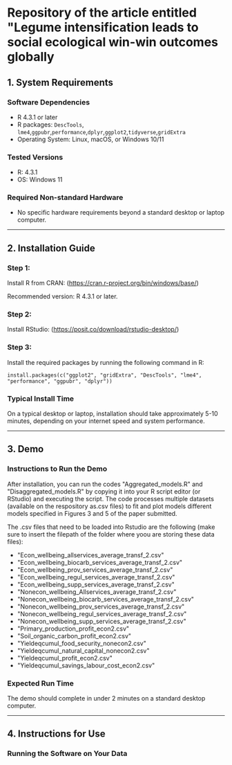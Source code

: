 # Repository of the article entitled "Legume intensification leads to social ecological win-win outcomes globally

## 1. System Requirements

### Software Dependencies
- R 4.3.1 or later
- R packages: `DescTools`, `lme4`,`ggpubr`,`performance`,`dplyr`,`ggplot2`,`tidyverse`,`gridExtra`
- Operating System: Linux, macOS, or Windows 10/11

### Tested Versions
- R: 4.3.1
- OS: Windows 11

### Required Non-standard Hardware
- No specific hardware requirements beyond a standard desktop or laptop computer.

---

## 2. Installation Guide

### Step 1: 
Install R from CRAN: (https://cran.r-project.org/bin/windows/base/)

Recommended version: R 4.3.1 or later.

### Step 2: 
Install RStudio: (https://posit.co/download/rstudio-desktop/)

### Step 3:
Install the required packages by running the following command in R:

```
install.packages(c("ggplot2", "gridExtra", "DescTools", "lme4", "performance", "ggpubr", "dplyr"))
```

### Typical Install Time
On a typical desktop or laptop, installation should take approximately 5-10 minutes, depending on your internet speed and system performance.


---

## 3. Demo

### Instructions to Run the Demo

After installation, you can run the codes "Aggregated_models.R" and "Disaggregated_models.R" by copying it into your R script editor (or RStudio) and executing the script. The code processes multiple datasets (available on the respository as.csv files) to fit and plot models different models specified in Figures 3 and 5 of the paper submitted.

The .csv files that need to be loaded into Rstudio are the following (make sure to insert the filepath of the folder where yoou are storing these data files):

- "Econ_wellbeing_allservices_average_transf_2.csv"         
- "Econ_wellbeing_biocarb_services_average_transf_2.csv"   
- "Econ_wellbeing_prov_services_average_transf_2.csv"
- "Econ_wellbeing_regul_services_average_transf_2.csv"     
- "Econ_wellbeing_supp_services_average_transf_2.csv"
- "Nonecon_wellbeing_Allservices_average_transf_2.csv"     
- "Nonecon_wellbeing_biocarb_services_average_transf_2.csv"
- "Nonecon_wellbeing_prov_services_average_transf_2.csv"   
- "Nonecon_wellbeing_regul_services_average_transf_2.csv"
- "Nonecon_wellbeing_supp_services_average_transf_2.csv"   
- "Primary_production_profit_econ2.csv"
- "Soil_organic_carbon_profit_econ2.csv"                   
- "Yieldeqcumul_food_security_nonecon2.csv"
- "Yieldeqcumul_natural_capital_nonecon2.csv"              
- "Yieldeqcumul_profit_econ2.csv"
- "Yieldeqcumul_savings_labour_cost_econ2.csv" 

### Expected Run Time
The demo should complete in under 2 minutes on a standard desktop computer.

---

## 4. Instructions for Use

### Running the Software on Your Data
